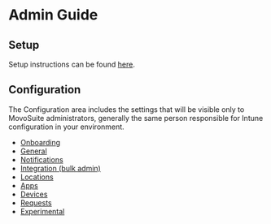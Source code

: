 # Admin Guide

## Setup

Setup instructions can be found [here](../setup/README.md).

## Configuration

The Configuration area includes the settings that will be visible only to MovoSuite administrators, generally the same person responsible for Intune configuration in your environment. 

- [Onboarding](./onboarding.md)
- [General](./general.md)
- [Notifications](./notifications.md)
- [Integration (bulk admin)](./integrations.md)
- [Locations](./locations.md)
- [Apps](./apps.md)
- [Devices](./devices.md)
- [Requests](./requests.md)
- [Experimental](./experimental.md)
